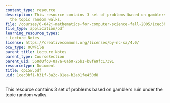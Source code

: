```yaml
---
content_type: resource
description: This resource contains 3 set of problems based on gamblers ruin under
  the topic random walks.
file: /courses/6-042j-mathematics-for-computer-science-fall-2005/1cec3bf1b31f3a2c81eab2ab1fe450d8_cp15w.pdf
file_type: application/pdf
learning_resource_types:
- Lecture Notes
license: https://creativecommons.org/licenses/by-nc-sa/4.0/
ocw_type: OCWFile
parent_title: Lecture Notes
parent_type: CourseSection
parent_uid: 560d0fc0-0a7a-0ab0-26b1-b8fe9fc17391
resourcetype: Document
title: cp15w.pdf
uid: 1cec3bf1-b31f-3a2c-81ea-b2ab1fe450d8
---
```

This resource contains 3 set of problems based on gamblers ruin under the topic random walks.